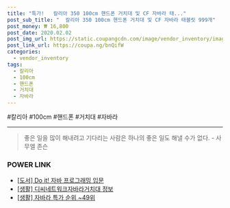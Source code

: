 ```yaml
--- 
title: "특가!   칼리아 350 100cm 핸드폰 거치대 및 CF 자바라 태..." 
post_sub_title: "  칼리아 350 100cm 핸드폰 거치대 및 CF 자바라 태블릿 999개" 
post_money: ₩ 16,800 
post_date: 2020.02.02 
post_img_url: https://static.coupangcdn.com/image/vendor_inventory/images/2018/05/25/13/2/860cb0d2-62d5-4a33-9781-3dd4c9fea0a2.jpg 
post_link_url: https://coupa.ng/bnQifW 
categories: 
  - vendor_inventory 
tags: 
  - 칼리아 
  - 100cm 
  - 핸드폰 
  - 거치대 
  - 자바라 
--- 
```

  #칼리아 #100cm #핸드폰 #거치대 #자바라 
<hr> 

> 좋은 일을 많이 해내려고 기다리는 사람은 하나의 좋은 일도 해낼 수가 없다. - 사무엘 존슨 


### POWER LINK

* <a href="https://blog.naver.com/sakai111/221777503431" target="_blank">[도서] Do it! 자바 프로그래밍 입문</a>
* <a href="https://blog.naver.com/fasyy4321/221764092694" target="_blank"> [생활] 디씨네트워크자바라거치대 정보 </a>
* <a href="https://blog.naver.com/sakai111/221785262485" target="_blank"> [생활] 자바라 특가 순위 ~49위</a>
